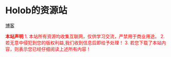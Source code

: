 # Holob的资源站
[博客](https://holob.github.io)

﻿<font color=red>**本站声明**</font>
<font color=red>1. 本站所有资源均收集互联网，仅供学习交流，严禁用于商业用途。 </font>
<font color=red>2. 若无意中侵犯到您的版权利益,我们收到信息后即给予处理！</font>
<font color=red>3. 若您下载了本站内容，则表示您已经仔细阅读上述所有内容！
